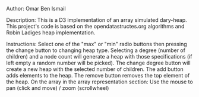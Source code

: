Author: Omar Ben Ismail

Description: This is a D3 implementation of an array simulated dary-heap. This project's code is based on the opendatastructes.org algorithms and Robin Ladiges heap implementation.

Instructions: 
Select one of the "max" or "min" radio buttons then pressing the change button to changing heap type.
Selecting a degree (number of children) and a node count will generate a heap with those specifications (if left empty a random number will be picked).
The change degree button will create a new heap with the selected number of children.
The add button adds elements to the heap.
The remove button removes the top element of the heap.
On the array in the array representation section: Use the mouse to pan (click and move) / zoom (scrollwheel)

